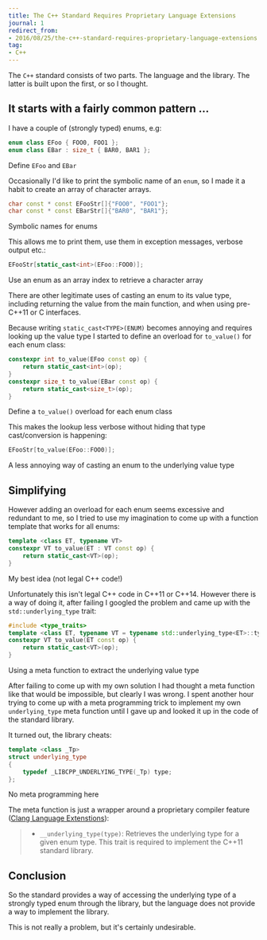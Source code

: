 ```yaml
---
title: The C++ Standard Requires Proprietary Language Extensions
journal: 1
redirect_from:
- 2016/08/25/the-c++-standard-requires-proprietary-language-extensions
tag:
- C++
---
```


The `C++` standard consists of two parts. The language and the library.
The latter is built upon the first, or so I thought.

It starts with a fairly common pattern …
----------------------------------------

I have a couple of (strongly typed) enums, e.g:

~~~ c++
enum class EFoo { FOO0, FOO1 };
enum class EBar : size_t { BAR0, BAR1 };
~~~
Define `EFoo` and `EBar`

Occasionally I'd like to print the symbolic name of an `enum`, so
I made it a habit to create an array of character arrays.

~~~ c++
char const * const EFooStr[]{"FOO0", "FOO1"};
char const * const EBarStr[]{"BAR0", "BAR1"};
~~~
Symbolic names for enums

This allows me to print them, use them in exception messages, verbose
output etc.:

~~~ c++
EFooStr[static_cast<int>(EFoo::FOO0)];
~~~
Use an enum as an array index to retrieve a character array

There are other legitimate uses of casting an enum to its value type,
including returning the value from the main function, and when using
pre-C++11 or C interfaces.

Because writing `static_cast<TYPE>(ENUM)` becomes annoying and requires
looking up the value type I started to define an overload for `to_value()`
for each enum class:

~~~ c++
constexpr int to_value(EFoo const op) {
	return static_cast<int>(op);
}
constexpr size_t to_value(EBar const op) {
	return static_cast<size_t>(op);
}
~~~
Define a `to_value()` overload for each enum class

This makes the lookup less verbose without hiding that type cast/conversion
is happening:

~~~ c++
EFooStr[to_value(EFoo::FOO0)];
~~~
A less annoying way of casting an enum to the underlying value type

Simplifying
-----------

However adding an overload for each enum seems excessive and redundant
to me, so I tried to use my imagination to come up with a function
template that works for all enums:

~~~ c++
template <class ET, typename VT>
constexpr VT to_value(ET : VT const op) {
	return static_cast<VT>(op);
}
~~~
My best idea (not legal C++ code!)

Unfortunately this isn't legal C++ code in C++11 or C++14. However
there is a way of doing it, after failing I googled the problem and
came up with the `std::underlying_type` trait:

~~~ c++
#include <type_traits>
template <class ET, typename VT = typename std::underlying_type<ET>::type>
constexpr VT to_value(ET const op) {
	return static_cast<VT>(op);
}
~~~
Using a meta function to extract the underlying value type

After failing to come up with my own solution I had thought a meta
function like that would be impossible, but clearly I was wrong. I
spent another hour trying to come up with a meta programming trick
to implement my own `underlying_type` meta function until I gave
up and looked it up in the code of the standard library.

It turned out, the library cheats:

~~~ c++
template <class _Tp>
struct underlying_type
{
    typedef _LIBCPP_UNDERLYING_TYPE(_Tp) type;
};
~~~
No meta programming here

The meta function is just a wrapper around a proprietary compiler
feature
([Clang Language Extenstions](http://clang.llvm.org/docs/LanguageExtensions.html#checks-for-type-trait-primitives)):

> - `__underlying_type(type)`: Retrieves the underlying type for a given
>   enum type. This trait is required to implement the C++11 standard
>   library.

Conclusion
----------

So the standard provides a way of accessing the underlying type of
a strongly typed enum through the library, but the language does
not provide a way to implement the library.

This is not really a problem, but it's certainly undesirable.
